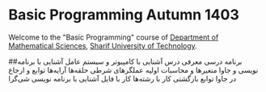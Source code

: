 # Basic Programming Autumn 1403
Welcome to the "Basic Programming" course of [Department of Mathematical Sciences](http://math.sharif.edu), [Sharif University of Technology](https://sharif.edu).

##برنامه درسی
معرفی درس
آشنایی با کامپیوتر و سیستم عامل
آشنایی با برنامه نویسی و جاوا
متغیرها و محاسبات اولیه
عملگرهای شرطی
حلقه‌ها
آرایه‌ها
توابع و ارجاع در جاوا
توابع بازگشتی
کار با رشته‌ها
کار با فایل
آشنایی با برنامه نویسی شی‌گرا
